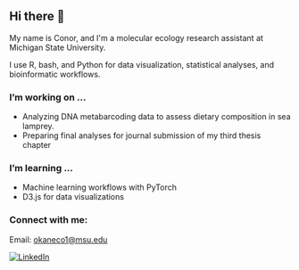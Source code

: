 ## Hi there 👋

My name is Conor, and I'm a molecular ecology research assistant at Michigan State University.

I use R, bash, and Python for data visualization, statistical analyses, and bioinformatic workflows.

### I’m working on ...
- Analyzing DNA metabarcoding data to assess dietary composition in sea lamprey.
- Preparing final analyses for journal submission of my third thesis chapter

### I’m learning ...
- Machine learning workflows with PyTorch
- D3.js for data visualizations

### Connect with me:
Email: okaneco1@msu.edu
<div display="flex">
  <a href="https://www.linkedin.com/in/conor-o-kane-699660160/">
    <img src="https://img.shields.io/badge/linkedin-%230077B5.svg?style=for-the-badge&logo=linkedin&logoColor=white", alt="LinkedIn"/>
  
<!--
**okaneco1/okaneco1** is a ✨ _special_ ✨ repository because its `README.md` (this file) appears on your GitHub profile.

Here are some ideas to get you started:

- 🔭 I’m currently working on ...
- 🌱 I’m currently learning ...
- 👯 I’m looking to collaborate on ...
- 🤔 I’m looking for help with ...
- 💬 Ask me about ...
- 📫 How to reach me: ...
- 😄 Pronouns: ...
- ⚡ Fun fact: ...
-->
